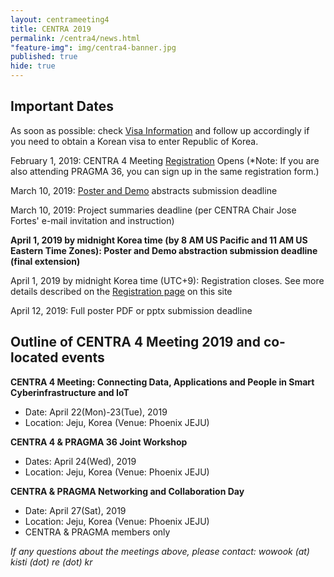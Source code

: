 ```yaml
---
layout: centrameeting4
title: CENTRA 2019
permalink: /centra4/news.html
"feature-img": img/centra4-banner.jpg
published: true
hide: true
---
```

  
## Important Dates

As soon as possible: check [Visa Information](http://www.globalcentra.org/centra4/visainfo.html) and follow up accordingly if you need to obtain a Korean visa to enter Republic of Korea.  

February 1, 2019: CENTRA 4 Meeting [Registration](http://www.globalcentra.org/centra4/registration.html) Opens (*Note: If you are also attending PRAGMA 36, you can sign up in the same registration form.)  

March 10, 2019: [Poster and Demo](http://www.globalcentra.org/centra4/poster.html) abstracts submission deadline  

March 10, 2019: Project summaries deadline (per CENTRA Chair Jose Fortes' e-mail invitation and instruction)

**April 1, 2019 by midnight Korea time (by 8 AM US Pacific and 11 AM US Eastern Time Zones): Poster and Demo abstraction submission deadline (final extension)** 

April 1, 2019 by midnight Korea time (UTC+9): Registration closes. See more details described on the [Registration page](http://www.globalcentra.org/centra4/registration.html) on this site    

April 12, 2019: Full poster PDF or pptx submission deadline
    

## Outline of CENTRA 4 Meeting 2019 and co-located events 

**CENTRA 4 Meeting: Connecting Data, Applications and People in Smart Cyberinfrastructure and IoT**  
* Date: April 22(Mon)-23(Tue), 2019  
* Location: Jeju, Korea (Venue: Phoenix JEJU)  

**CENTRA 4 & PRAGMA 36 Joint Workshop**  
* Dates: April 24(Wed), 2019 
* Location: Jeju, Korea (Venue: Phoenix JEJU)  

**CENTRA & PRAGMA Networking and Collaboration Day**  
* Date: April 27(Sat), 2019 
* Location: Jeju, Korea (Venue: Phoenix JEJU)  
* CENTRA & PRAGMA members only  

*If any questions about the meetings above, please contact: wowook (at) kisti (dot) re (dot) kr*  

